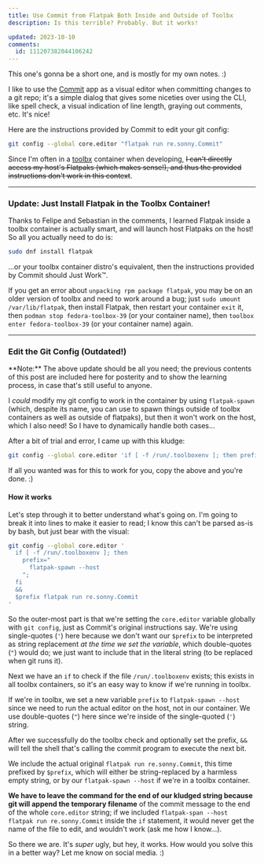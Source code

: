 ```yaml
---
title: Use Commit from Flatpak Both Inside and Outside of Toolbx
description: Is this terrible? Probably. But it works!

updated: 2023-10-10
comments:
  id: 111207382044106242
---
```


This one's gonna be a short one, and is mostly for my own notes. :)

I like to use the [Commit] app as a visual editor when committing changes to a git repo; it's a simple dialog that gives some niceties over using the CLI, like spell check, a visual indication of line length, graying out comments, etc. It's nice!

Here are the instructions provided by Commit to edit your git config:

```sh
git config --global core.editor "flatpak run re.sonny.Commit"
```

Since I'm often in a [toolbx] container when developing, ~~I can't directly access my host's Flatpaks (which makes sense!), and thus the provided instructions don't work in this context~~.

---

### Update: Just Install Flatpak in the Toolbx Container!

Thanks to Felipe and Sebastian in the comments, I learned Flatpak inside a toolbx container is actually smart, and will launch host Flatpaks on the host! So all you actually need to do is:

```sh
sudo dnf install flatpak
```

...or your toolbx container distro's equivalent, then the instructions provided by Commit should Just Work™️.

If you get an error about `unpacking rpm package flatpak`, you may be on an older version of toolbx and need to work around a bug; just `sudo umount /var/lib/flatpak`, then install Flatpak, then restart your container `exit` it, then `podman stop fedora-toolbox-39` (or your container name), then `toolbox enter fedora-toolbox-39` (or your container name) again.

---

### Edit the Git Config (Outdated!)

<aside class="card" markdown="1">
**Note:** The above update should be all you need; the previous contents of this post are included here for posterity and to show the learning process, in case that's still useful to anyone.
</aside>

I _could_ modify my git config to work in the container by using `flatpak-spawn` (which, despite its name, you can use to spawn things outside of toolbx containers as well as outside of flatpaks), but then it won't work on the host, which I also need! So I have to dynamically handle both cases...

After a bit of trial and error, I came up with this kludge:

```sh
git config --global core.editor 'if [ -f /run/.toolboxenv ]; then prefix="flatpak-spawn --host"; fi && $prefix flatpak run re.sonny.Commit'
```

If all you wanted was for this to work for you, copy the above and you're done. :)

#### How it works

Let's step through it to better understand what's going on. I'm going to break it into lines to make it easier to read; I know this can't be parsed as-is by bash, but just bear with the visual:

```sh
git config --global core.editor '
  if [ -f /run/.toolboxenv ]; then 
    prefix="
      flatpak-spawn --host
    ";
  fi 
  && 
  $prefix flatpak run re.sonny.Commit
'
```

So the outer-most part is that we're setting the `core.editor` variable globally with `git config`, just as Commit's original instructions say. We're using single-quotes (`'`) here because we don't want our `$prefix` to be interpreted as string replacement _at the time we set the variable_, which double-quotes (`"`) would do; we just want to include that in the literal string (to be replaced when git runs it).

Next we have an `if` to check if the file `/run/.toolboxenv` exists; this exists in all toolbx containers, so it's an easy way to know if we're running in toolbx.

If we're in toolbx, we set a new variable `prefix` to `flatpak-spawn --host` since we need to run the actual editor on the host, not in our container. We use double-quotes (`"`) here since we're inside of the single-quoted (`'`) string.

After we successfully do the toolbx check and optionally set the prefix, `&&` will tell the shell that's calling the commit program to execute the next bit.

We include the actual original `flatpak run re.sonny.Commit`, this time prefixed by `$prefix`, which will either be string-replaced by a harmless empty string, or by our `flatpak-spawn --host` if we're in a toolbx container. 

**We have to leave the command for the end of our kludged string because git will append the temporary filename** of the commit message to the end of the whole `core.editor` string; if we included `flatpak-span --host flatpak run re.sonny.Commit` inside the `if` statement, it would never get the name of the file to edit, and wouldn't work (ask me how I know...).

So there we are. It's _super_ ugly, but hey, it works. How would you solve this in a better way? Let me know on social media. :)

[commit]: https://flathub.org/apps/re.sonny.Commit
[toolbx]: https://containertoolbx.org/
